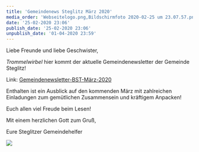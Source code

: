 ```yaml
---
title: 'Gemeindenews Steglitz März 2020'
media_order: 'Webseitelogo.png,Bildschirmfoto 2020-02-25 um 23.07.57.png'
date: '25-02-2020 23:06'
publish_date: '25-02-2020 23:06'
unpublish_date: '01-04-2020 23:59'
---
```


Liebe Freunde und liebe Geschwister,

*Trommelwirbel* hier kommt der aktuelle Gemeindenewsletter der Gemeinde Steglitz!

Link: [Gemeindenewsletter-BST-März-2020](https://cloud.johannische-kirche.org/index.php/s/ge9sM29KepsB9SQ)

Enthalten ist ein Ausblick auf den kommenden März mit zahlreichen Einladungen zum gemütlichen Zusammensein und kräftigem Anpacken!

Euch allen viel Freude beim Lesen!

Mit einem herzlichen Gott zum Gruß,

Eure Steglitzer Gemeindehelfer

![](https://smh-gemeinden.de/user/pages/02.news/48.gemeindenews-steglitz-maerz-2020/Bildschirmfoto%202020-02-25%20um%2023.07.57.png)
